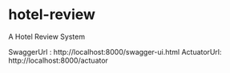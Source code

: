 # hotel-review
A Hotel Review System


SwaggerUrl : http://localhost:8000/swagger-ui.html
ActuatorUrl: http://localhost:8000/actuator
